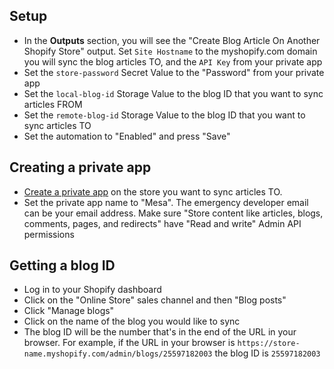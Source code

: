 ## Setup
- In the **Outputs** section, you will see the "Create Blog Article On Another Shopify Store" output. Set `Site Hostname` to the myshopify.com domain you will sync the blog articles TO, and the `API Key` from your private app 
- Set the `store-password` Secret Value to the "Password" from your private app
- Set the `local-blog-id` Storage Value to the blog ID that you want to sync articles FROM
- Set the `remote-blog-id` Storage Value to the blog ID that you want to sync articles TO
- Set the automation to "Enabled" and press "Save"

## Creating a private app
- [Create a private app](https://help.shopify.com/en/manual/apps/private-apps#generate-credentials-from-the-shopify-admin) on the store you want to sync articles TO. 
- Set the private app name to "Mesa". The emergency developer email can be your email address. Make sure "Store content like articles, blogs, comments, pages, and redirects" have "Read and write" Admin API permissions

## Getting a blog ID
- Log in to your Shopify dashboard
- Click on the "Online Store" sales channel and then "Blog posts"
- Click "Manage blogs"
- Click on the name of the blog you would like to sync
- The blog ID will be the number that's in the end of the URL in your browser. For example, if the URL in your browser is `https://store-name.myshopify.com/admin/blogs/25597182003` the blog ID is `25597182003` 
